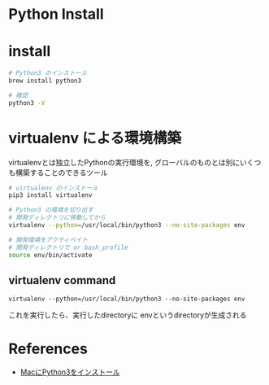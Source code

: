 Python Install
=====================

# install

```sh
# Python3 のインストール
brew install python3

# 確認 
python3 -V
```

# virtualenv による環境構築

virtualenvとは独立したPythonの実行環境を, グローバルのものとは別にいくつも構築することのできるツール

```sh
# virtualenv のインストール
pip3 install virtualenv

# Python3 の環境を切り出す
# 開発ディレクトリに移動してから
virtualenv --python=/usr/local/bin/python3 --no-site-packages env

# 開発環境をアクティベイト
# 開発ディレクトリで or bash_profile
source env/bin/activate
```

## virtualenv command

```
virtualenv --python=/usr/local/bin/python3 --no-site-packages env
```
これを実行したら、実行したdirectoryに envというdirectoryが生成される


# References

+ [MacにPython3をインストール](http://qiita.com/7110/items/1aa5968022373e99ae28)